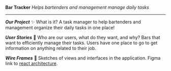 **Bar Tracker**
*Helps bartenders and management manage daily tasks*

---

***Our Project***
✨ What is it? A task manager to help bartenders and management organize their daily tasks in one place!

***User Stories***
🤔 Who are our users, what do they want, and why?
Bars that want to efficiently manage their tasks.  Users have one place to go to get information on anything related to their job. 

***Wire Frames***
📝 Sketches of views and interfaces in the application.
Figma link to [react architecture](https://www.figma.com/file/HJDjJkPWW6WUeCAN5sEeMr/Untitled?node-id=1%3A3&t=IUdEigYDcYBRuKwj-1). 

